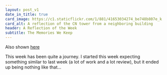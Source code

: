 ```yaml
---
layout: post_v1
date_in_title: true
card_image: https://c1.staticflickr.com/1/881/41653034274_be748b807e_k.jpg
card_alt: A reflection of the CN tower from a neighboring building
header: A Reflection of the Week
subtitle: The Memories We Keep
---
```


Also shown <a href="https://web.northeastern.edu/ar-doc/2018/05/26/day-12-a-reflection-of-the-week/" target="_blank">here</a>

This week has been quite a journey. I started this week expecting something similar to last week (a lot of work and a lot review), but it ended up being nothing like that...
